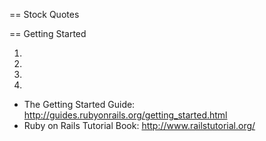 == Stock Quotes 

== Getting Started

1. 

2.

3. 

4. 

* The Getting Started Guide: http://guides.rubyonrails.org/getting_started.html
* Ruby on Rails Tutorial Book: http://www.railstutorial.org/

